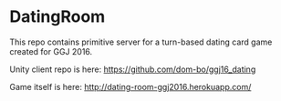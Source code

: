 # DatingRoom

This repo contains primitive server for a turn-based dating card game created for GGJ 2016.

Unity client repo is here: https://github.com/dom-bo/ggj16_dating

Game itself is here: http://dating-room-ggj2016.herokuapp.com/
